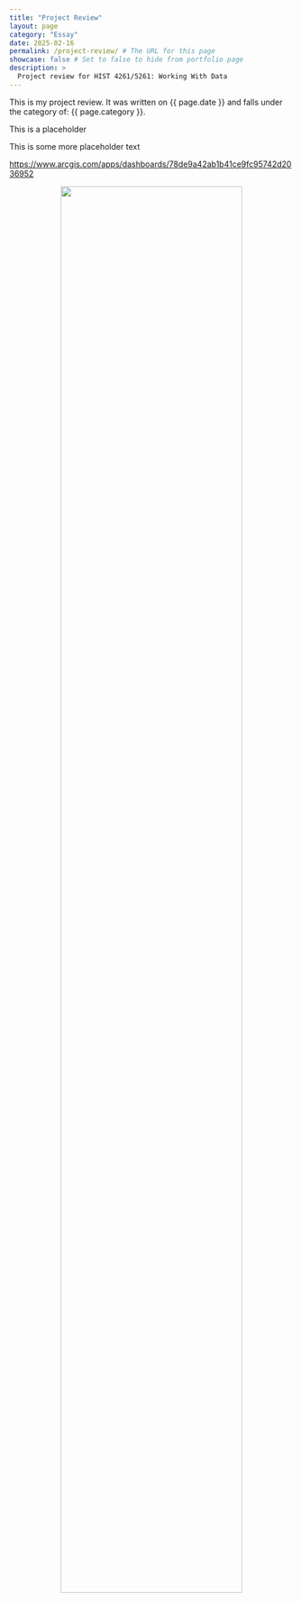 ```yaml
---
title: "Project Review"
layout: page
category: "Essay"
date: 2025-02-16
permalink: /project-review/ # The URL for this page
showcase: false # Set to false to hide from portfolio page
description: >
  Project review for HIST 4261/5261: Working With Data
---
```


This is my project review. It was written on {{ page.date }} and falls under the category of: {{ page.category }}.

This is a placeholder 

This is some more placeholder text

https://www.arcgis.com/apps/dashboards/78de9a42ab1b41ce9fc95742d2036952
<div align="center">
  <p><img src="profile.jpg" style="width: 80%;" /></p>
</div>
